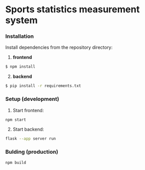 # Sports statistics measurement system

### Installation
Install dependencies from the repository directory:
1. **frontend**
```bash
$ npm install
```
2. **backend**
```bash
$ pip install -r requirements.txt
```

### Setup (development)
1. Start frontend:
```bash
npm start
```
2. Start backend:
```bash
flask --app server run
```

### Bulding (production)
```bash
npm build
```
